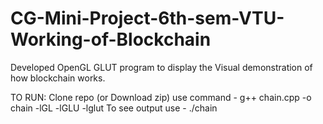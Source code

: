 # CG-Mini-Project-6th-sem-VTU-Working-of-Blockchain
Developed OpenGL GLUT program to display the Visual demonstration of how blockchain works.

TO RUN:
Clone repo (or Download zip) 
use command -  g++ chain.cpp -o chain -lGL -lGLU -lglut 
To see output use - ./chain


